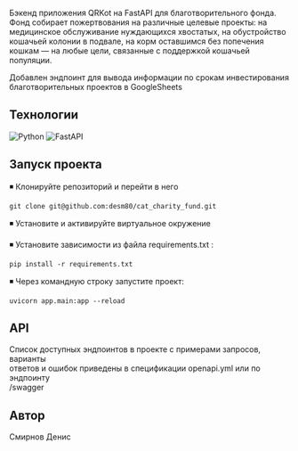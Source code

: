 Бэкенд приложения QRKot на FastAPI для благотворительного фонда. Фонд собирает пожертвования на различные целевые проекты: на медицинское обслуживание нуждающихся хвостатых, на обустройство кошачьей колонии в подвале, на корм оставшимся без попечения кошкам — на любые цели, связанные с поддержкой кошачьей популяции. 

Добавлен эндпоинт для вывода информации по срокам инвестирования 
благотворительных проектов в GoogleSheets
   
## Технологии 
![Python](https://img.shields.io/badge/python-3670A0?style=for-the-badge&logo=python&logoColor=ffdd54) ![FastAPI](https://img.shields.io/badge/FastAPI-005571?style=for-the-badge&logo=fastapi) 
 
## Запуск проекта   
   
◾ Клонируйте репозиторий и перейти в него 
``` 
git clone git@github.com:desm80/cat_charity_fund.git 
``` 
◾ Установите и активируйте виртуальное окружение   
   
◾ Установите зависимости из файла requirements.txt :   
```   
pip install -r requirements.txt   
```   
◾ Через командную строку запустите проект:   
```   
uvicorn app.main:app --reload  
```   
   
## API   
Список доступных эндпоинтов в проекте c примерами запросов, варианты  
ответов и ошибок приведены в спецификации openapi.yml  или по эндпоинту  
/swagger 
   
## Автор   
   
Смирнов Денис 